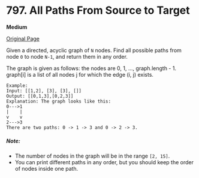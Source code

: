 # 797. All Paths From Source to Target

**Medium**

[Original Page](https://leetcode.com/problems/all-paths-from-source-to-target/)

Given a directed, acyclic graph of `N` nodes. Find all possible paths from node `0` to node `N-1`, and return them in any order.

The graph is given as follows:  the nodes are 0, 1, ..., graph.length - 1.  graph[i] is a list of all nodes j for which the edge (i, j) exists.

```
Example:
Input: [[1,2], [3], [3], []] 
Output: [[0,1,3],[0,2,3]] 
Explanation: The graph looks like this:
0--->1
|    |
v    v
2--->3
There are two paths: 0 -> 1 -> 3 and 0 -> 2 -> 3.
```

##### Note:
- The number of nodes in the graph will be in the range `[2, 15]`.
- You can print different paths in any order, but you should keep the order of nodes inside one path.
